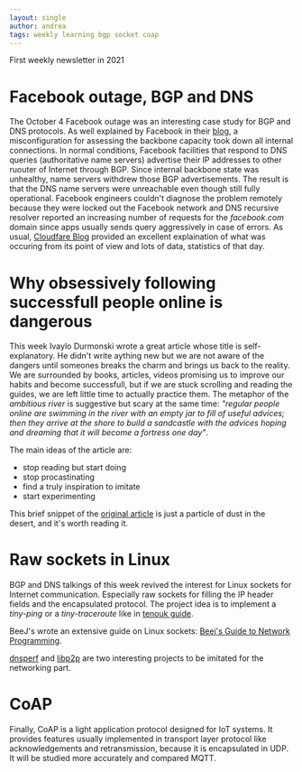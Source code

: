 ```yaml
---
layout: single
author: andrea
tags: weekly learning bgp socket coap
---
```

First weekly newsletter in 2021

# Facebook outage, BGP and DNS
The October 4 Facebook outage was an interesting case study for BGP and DNS protocols. As well explained by Facebook in their [blog](https://engineering.fb.com/2021/10/05/networking-traffic/outage-details/), a misconfiguration for assessing the backbone capacity took down all internal connections. In normal conditions, Facebook facilities that respond to DNS queries (authoritative name servers) advertise their IP addresses to other ruouter of Internet through BGP. Since internal backbone state was unhealthy, name servers withdrew those BGP advertisements. The result is that the DNS name servers were unreachable even though still fully operational. Facebook engineers couldn't diagnose the problem remotely because they were locked out the Facebook network and DNS recursive resolver reported an increasing number of requests for the _facebook.com_ domain since apps usually sends query aggressively in case of errors. As usual, [Cloudfare Blog](https://blog.cloudflare.com/october-2021-facebook-outage/) provided an excellent explaination of what was occuring from its point of view and lots of data, statistics of that day.


# Why obsessively following successfull people online is dangerous
This week Ivaylo Durmonski wrote a great article whose title is self-explanatory. He didn't write aything new but we are not aware of the dangers until someones breaks the charm and brings us back to the reality. We are surrounded by books, articles, videos promising us to improve our habits and become successfull, but if we are stuck scrolling and reading the guides, we are left little time to actually practice them. The metaphor of the _ambitious river_ is suggestive but scary at the same time: _"regular people online are swimming in the river with an empty jar to fill of useful advices; then they arrive at the shore to build a sandcastle with the advices hoping and dreaming that it will become a fortress one day"_.

The main ideas of the article are:
- stop reading but start doing
- stop procastinating
- find a truly inspiration to imitate
- start experimenting

This brief snippet of the [original article](https://durmonski.com/life-advice/following-people-online-is-dangerous/) is just a particle of dust in the desert, and it's worth reading it.

# Raw sockets in Linux
BGP and DNS talkings of this week revived the interest for Linux sockets for Internet communication. Especially raw sockets for filling the IP header fields and the encapsulated protocol. The project idea is to implement a _tiny-ping_ or a _tiny-traceroute_ like in [tenouk guide](https://www.tenouk.com/Module43a.html).

BeeJ's wrote an extensive guide on Linux sockets: [Beej's Guide to Network Programming](https://beej.us/guide/bgnet/html/).

[dnsperf](https://github.com/DNS-OARC/dnsperf) and [libp2p](https://github.com/libp2p/cpp-libp2p) are two interesting projects to be imitated for the networking part.

# CoAP

Finally, CoAP is a light application protocol designed for IoT systems. It provides features usually implemented in transport layer protocol like acknowledgements and retransmission, because it is encapsulated in UDP. It will be studied more accurately and compared MQTT.
